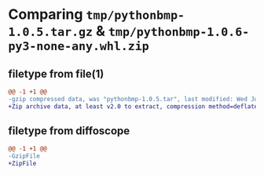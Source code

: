 # Comparing `tmp/pythonbmp-1.0.5.tar.gz` & `tmp/pythonbmp-1.0.6-py3-none-any.whl.zip`

## filetype from file(1)

```diff
@@ -1 +1 @@
-gzip compressed data, was "pythonbmp-1.0.5.tar", last modified: Wed Jul 26 08:27:33 2023, max compression
+Zip archive data, at least v2.0 to extract, compression method=deflate
```

## filetype from diffoscope

```diff
@@ -1 +1 @@
-GzipFile
+ZipFile
```

